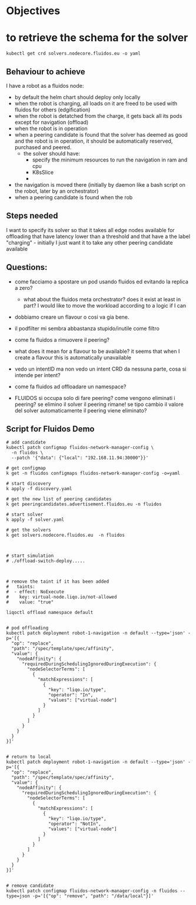 # Objectives

# to retrieve the schema for the solver
`kubectl get crd solvers.nodecore.fluidos.eu -o yaml`



## Behaviour to achieve
I have a robot as a fluidos node:
- by default the helm chart should deploy only locally
- when the robot is charging, all loads on it are freed to be used with fluidos for others (edgification)
- when the robot is detatched from the charge, it gets back all its pods except for navigation (offload)
- when the robot is in operation
- when a peering candidate is found that the solver has deemed as good and the robot is in operation, it should be automatically reserved, purchased and peered.
    - the solver should have:
        - specify the minimum resources to run the navigation in ram and cpu
        - K8sSlice
        - 
- the navigation is moved there (initially by daemon like a bash script on the robot, later by an orchestrator)
- when a peering candidate is found when the rob

## Steps needed
I want to specify its solver so that it takes all edge nodes available for offloading that have latency lower than a threshold and that have a the label "charging"
	- initially I just want it to take any other peering candidate available



## Questions:
- come facciamo a spostare un pod usando fluidos ed evitando la replica a zero?

  - what about the fluidos meta orchestrator? does it exist at least in part? I would like to move the workload according to a logic if I can

- dobbiamo creare un flavour o cosi va gia bene.

- il podfilter mi sembra abbastanza stupido/inutile come filtro
- come fa fluidos a rimuovere il peering?
- what does it mean for a flavour to be available? it seems that when I create a flavour this is automatically unavailable

- vedo un intentID ma non vedo un intent CRD da nessuna parte, cosa si intende per intent?
- come fa fluidos ad offloadare un namespace?
- FLUIDOS si occupa solo di fare peering? come vengono eliminati i peering? se elimino il solver il peering rimane! se tipo cambio il valore del solver automaticamente il peering viene eliminato?



## Script for Fluidos Demo
```
# add candidate
kubectl patch configmap fluidos-network-manager-config \
  -n fluidos \
  --patch '{"data": {"local": "192.168.11.94:30000"}}'

# get configmap
k get -n fluidos configmaps fluidos-network-manager-config -o=yaml

# start discovery
k apply -f discovery.yaml

# get the new list of peering candidates
k get peeringcandidates.advertisement.fluidos.eu -n fluidos

# start solver
k apply -f solver.yaml

# get the solvers
k get solvers.nodecore.fluidos.eu  -n fluidos



# start simulation
# ./offload-switch-deploy.....



# remove the taint if it has been added
#   taints:
#  - effect: NoExecute
#    key: virtual-node.liqo.io/not-allowed
#    value: "true"

liqoctl offload namespace default


# pod offloading
kubectl patch deployment robot-1-navigation -n default --type='json' -p='[{
  "op": "replace",
  "path": "/spec/template/spec/affinity",
  "value": {
    "nodeAffinity": {
      "requiredDuringSchedulingIgnoredDuringExecution": {
        "nodeSelectorTerms": [
          {
            "matchExpressions": [
              {
                "key": "liqo.io/type",
                "operator": "In",
                "values": ["virtual-node"]
              }
            ]
          }
        ]
      }
    }
  }
}]'


# return to local
kubectl patch deployment robot-1-navigation -n default --type='json' -p='[{
  "op": "replace",
  "path": "/spec/template/spec/affinity",
  "value": {
    "nodeAffinity": {
      "requiredDuringSchedulingIgnoredDuringExecution": {
        "nodeSelectorTerms": [
          {
            "matchExpressions": [
              {
                "key": "liqo.io/type",
                "operator": "NotIn",
                "values": ["virtual-node"]
              }
            ]
          }
        ]
      }
    }
  }
}]'


# remove candidate
kubectl patch configmap fluidos-network-manager-config -n fluidos --type=json -p='[{"op": "remove", "path": "/data/local"}]'
```





